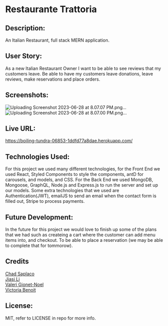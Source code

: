 # Restaurante Trattoria

## Description:
An Italian Restaurant, full stack MERN application. 

## User Story:
As a new Italian Restaurant Owner 
I want to be able to see reviews that my customers leave.
Be able to have my customers leave donations, leave reviews, make reservations and place orders. 

## Screenshots:
![Uploading Screenshot 2023-06-28 at 8.07.07 PM.png…]() <br>
![Uploading Screenshot 2023-06-28 at 8.07.00 PM.png…]()

## Live URL:
https://boiling-tundra-06853-1ddfd77a8dae.herokuapp.com/

## Technologies Used:
For this project we used many different technologies, for the Front End we used React, Styled Components to style the components, antD for carousels, and models, and CSS. For the Back End we used MongoDB, Mongoose, GraphQL, Node.js and Express.js to run the server and set up our models. Some extra technologies that we used are Authentication(JWT), emailJS to send an email when the contact form is filled out, Stripe to process payments. 

## Future Development:
In the future for this project we would love to finish up some of the plans that we had such as createing a cart where the customer can add menu items into, and checkout. To be able to place a reservation (we may be able to complete that for tommorow).

## Credits

[Chad Saplaco](https://github.com/APOLAKl)<br>
[Jiasi Li](https://github.com/Jiasisi)<br>
[Valeri Gionet-Noel](https://github.com/Valerigionetnoel)<br>
[Victoria Benoit](https://github.com/roseandlily33)<br>

## License:
MIT, refer to LICENSE in repo for more info.

